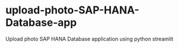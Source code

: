 # upload-photo-SAP-HANA-Database-app
Upload photo SAP HANA Database application using python streamlit
